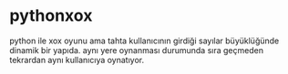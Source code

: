 # pythonxox
python ile xox oyunu ama tahta kullanıcının girdiği sayılar büyüklüğünde dinamik bir yapıda. aynı yere oynanması durumunda sıra geçmeden tekrardan aynı kullanıcıya oynatıyor.
